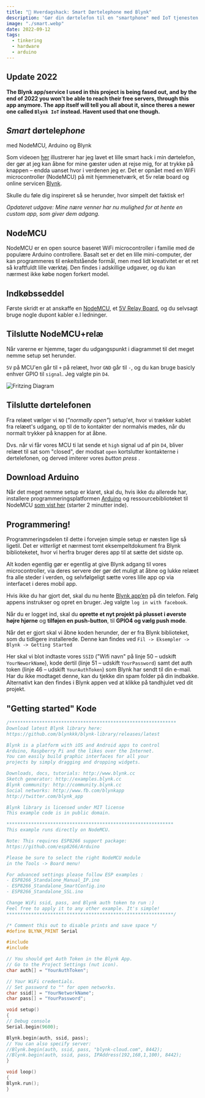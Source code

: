 ```yaml
---
title: "📡 Hverdagshack: Smart Dørtelephone med Blynk"
description: 'Gør din dørtelefon til en "smartphone" med IoT tjenesten Blynk og et 5V relæ'
image: "./smart.webp"
date: 2022-09-12
tags:
  - tinkering
  - hardware
  - arduino
---
```


## Update 2022

**The Blynk app/service I used in this project is being fased out, and by the end of 2022 you won't be able to reach their free servers, through this app anymore. The app itself will tell you all about it, since theres a newer one called `Blynk IoT` instead. Havent used that one though.**

## _Smart_ dørtele*phone*

med NodeMCU, Arduino og Blynk

Som videoen [her](https://www.instagram.com/p/BX0B3k_gD4X/) illustrerer har jeg lavet et lille smart hack i min dørtelefon, der gør at jeg kan åbne for mine gæster uden at rejse mig, for at trykke på knappen – endda uanset hvor i verdenen jeg er. Det er opnået med en WiFi microcontroller (NodeMCU) på mit hjemmenetværk, et 5v relæ board og online servicen [Blynk](https://blynk.io).

Skulle du føle dig inspireret så se herunder, hvor simpelt det faktisk er!

_Opdateret udgave: Mine nære venner har nu mulighed for at hente en custom app, som giver dem adgang._

## NodeMCU

NodeMCU er en open source baseret WiFi microcontroller i familie med de populære Arduino controllere. Basalt set er det en lille mini-computer, der kan programmeres til enkeltstående formål, men med lidt kreativitet er et ret så kraftfuldt lille værktøj. Den findes i adskillige udgaver, og du kan nærmest ikke købe nogen forkert model.

## Indkøbsseddel

Første skridt er at anskaffe en [NodeMCU](https://www.ebay.co.uk/sch/i.html?_from=R40&_trksid=p2510209.m570.l1313&_nkw=nodemcu&_sacat=0), et [5V Relay Board](https://www.ebay.co.uk/sch/i.html?_from=R40&_trksid=p2334524.m570.l1313&_nkw=5v+relay+board&_sacat=0&LH_TitleDesc=0&_odkw=5v+relay&_osacat=0), og du selvsagt bruge nogle dupont kabler e.l ledninger.

## Tilslutte NodeMCU+relæ

Når varerne er hjemme, tager du udgangspunkt i diagrammet til det meget nemme setup set herunder.

`5V` på MCU'en går til `+` på relæet, hvor `GND` går til `-`, og du kan bruge basicly enhver GPIO til `signal`. Jeg valgte pin `D4`.

![Fritzing Diagram](./mcu-relay.svg)

## Tilslutte dørtelefonen

Fra relæet vælger vi `NO` (_"normally open"_) setup'et, hvor vi trækker kablet fra relæet's udgang, op til de to kontakter der normalvis mødes, når du normalt trykker på knappen for at åbne.

Dvs. når vi får vores MCU ti lat sende et `high` signal ud af pin `D4`, bliver relæet til sat som "closed", der modsat `open` kortslutter kontakterne i dertelefonen, og derved imiterer vores _button press_ .

## Download Arduino

Når det meget nemme setup er klaret, skal du, hvis ikke du allerede har, installere programmeringsplatformen [Arduino](https://arduino.cc/en/software) og ressourcebiblioteket til NodeMCU [som vist her](ttps://youtu.be/NEo1WsT5T7s?t=120) (starter 2 minutter inde).

## Programmering!

Programmeringsdelen til dette i forvejen simple setup er næsten lige så ligetil. Det er _vitterligt_ et nærmest tomt eksempeltdokument fra Blynk biblioteketet, hvor vi herfra bruger deres app til at sætte det sidste op.

Alt koden egentlig gør er egentlig at give Blynk adgang til vores microcontroller, via deres servere der gør det muligt at åbne og lukke relæet fra alle steder i verden, og selvfølgeligt sætte vores lille app op via interfacet i deres mobil app.

Hvis ikke du har gjort det, skal du nu hente [Blynk app’en](https://play.google.com/store/apps/details?id=cc.blynk&hl=af&gl=VI) på din telefon. Følg appens instrukser og opret en bruger. Jeg valgte `log in with facebook`.

Når du er logget ind, skal du **oprette et nyt projekt på plusset i øverste højre hjørne** og **tilføjen en push-button**, til **GPIO4 og vælg push mode**.

Når det er gjort skal vi åbne koden herunder, der er fra Blynk biblioteket, som du tidligere installerede. Denne kan findes ved `Fil -> Eksempler -> Blynk -> Getting Started`

Her skal vi blot indtaste vores `SSID` ("Wifi navn" på linje 50 – udskift `YourNeworkName`), kode dertil (linje 51 – udskift `YourPassword`) samt det auth token (linje 46 – udskift `YourAuthToken`) som Blynk har sendt til din e-mail. Har du ikke modtaget denne, kan du tjekke din spam folder på din indbakke. Alternativt kan den findes i Blynk appen ved at klikke på tandhjulet ved dit projekt.

## "Getting started" Kode

```cpp
/*************************************************************
Download latest Blynk library here:
https://github.com/blynkkk/blynk-library/releases/latest

Blynk is a platform with iOS and Android apps to control
Arduino, Raspberry Pi and the likes over the Internet.
You can easily build graphic interfaces for all your
projects by simply dragging and dropping widgets.

Downloads, docs, tutorials: http://www.blynk.cc
Sketch generator: http://examples.blynk.cc
Blynk community: http://community.blynk.cc
Social networks: http://www.fb.com/blynkapp
http://twitter.com/blynk_app

Blynk library is licensed under MIT license
This example code is in public domain.

*************************************************************
This example runs directly on NodeMCU.

Note: This requires ESP8266 support package:
https://github.com/esp8266/Arduino

Please be sure to select the right NodeMCU module
in the Tools -> Board menu!

For advanced settings please follow ESP examples :
- ESP8266_Standalone_Manual_IP.ino
- ESP8266_Standalone_SmartConfig.ino
- ESP8266_Standalone_SSL.ino

Change WiFi ssid, pass, and Blynk auth token to run :)
Feel free to apply it to any other example. It's simple!
*************************************************************/

/* Comment this out to disable prints and save space */
#define BLYNK_PRINT Serial

#include
#include

// You should get Auth Token in the Blynk App.
// Go to the Project Settings (nut icon).
char auth[] = "YourAuthToken";

// Your WiFi credentials.
// Set password to "" for open networks.
char ssid[] = "YourNetworkName";
char pass[] = "YourPassword";

void setup()
{
// Debug console
Serial.begin(9600);

Blynk.begin(auth, ssid, pass);
// You can also specify server:
//Blynk.begin(auth, ssid, pass, "blynk-cloud.com", 8442);
//Blynk.begin(auth, ssid, pass, IPAddress(192,168,1,100), 8442);
}

void loop()
{
Blynk.run();
}
```
